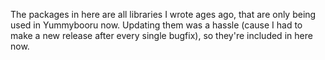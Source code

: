 The packages in here are all libraries I wrote ages ago, that are only being used in Yummybooru now. Updating them was a hassle (cause I had to make a new release after every
single bugfix), so they're included in here now.